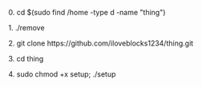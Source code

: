 <p>0. cd $(sudo find /home -type d -name "thing")
<p>1. ./remove</p>
<p>2. git clone https://github.com/iloveblocks1234/thing.git</p>
<p>3. cd thing</p>
<p>4. sudo chmod +x setup; ./setup</p>
